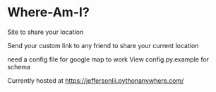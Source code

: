 # Where-Am-I?
Site to share your location

Send your custom link to any friend to  share your current location

need a config file for google map to work
View config.py.example for schema

Currently hosted at https://jeffersonlii.pythonanywhere.com/
